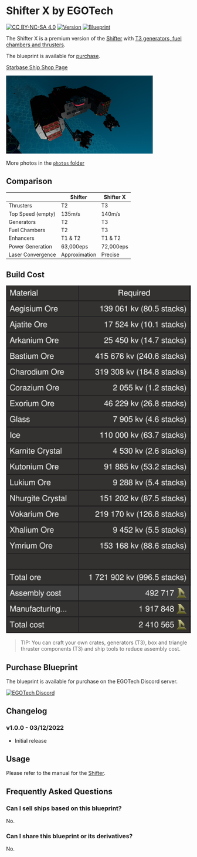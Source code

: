 # Shifter X by EGOTech

[![CC BY-NC-SA 4.0](https://img.shields.io/badge/License-CC%20BY--NC--SA%204.0-lightgrey.svg)](http://creativecommons.org/licenses/by-nc-sa/4.0/)
[![Version](https://img.shields.io/static/v1?label=Version&message=1.0.0&color=blue)](#changelog)
[![Blueprint](https://img.shields.io/static/v1?label=Blueprint&message=For%20Sale&color=brightgreen)](#purchase-blueprint)

The Shifter X is a premium version of the [Shifter](../) with [T3 generators, fuel chambers and thrusters](#comparison).

The blueprint is available for [purchase](#purchase-blueprint).

[Starbase Ship Shop Page](https://sb-creators.org/makers/Egomaniac/ship/Shifter%20X)

<img src="photos/20221202233246_1.jpg" alt="Shifter X" width="400" />

More photos in the [`photos` folder](photos)

## Comparison

|   | Shifter | Shifter X |
|---|---|---|
| Thrusters | T2 | T3 |
| Top Speed (empty) | 135m/s | 140m/s |
| Generators | T2 | T3 |
| Fuel Chambers | T2 | T3 |
| Enhancers | T1 & T2 | T1 & T2 |
| Power Generation | 63,000eps | 72,000eps |
| Laser Convergence | Approximation | Precise |

## Build Cost

![Ship Build Cost](images/build_cost.png)

> TIP: You can craft your own crates, generators (T3), box and triangle thruster components (T3) and ship tools to reduce assembly cost.

## Purchase Blueprint

The blueprint is available for purchase on the EGOTech Discord server.

[![EGOTech Discord](https://discordapp.com/api/guilds/1013328685564178472/widget.png?style=banner2)](https://discord.gg/BKwVGvncmN)

## Changelog

### v1.0.0 - 03/12/2022

- Initial release

## Usage

Please refer to the manual for the [Shifter](../).

## Frequently Asked Questions

### Can I sell ships based on this blueprint?

No.

### Can I share this blueprint or its derivatives?

No.
